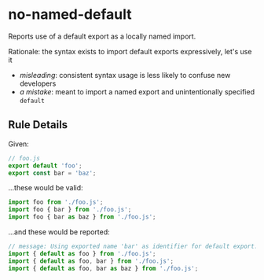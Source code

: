 # no-named-default

Reports use of a default export as a locally named import.

Rationale: the syntax exists to import default exports expressively, let's use it

- *misleading*: consistent syntax usage is less likely to confuse new developers
- *a mistake*: meant to import a named export and unintentionally specified `default`

## Rule Details

Given:
```js
// foo.js
export default 'foo';
export const bar = 'baz';
```

...these would be valid:
```js
import foo from './foo.js';
import foo { bar } from './foo.js';
import foo { bar as baz } from './foo.js';
```

...and these would be reported:
```js
// message: Using exported name 'bar' as identifier for default export.
import { default as foo } from './foo.js';
import { default as foo, bar } from './foo.js';
import { default as foo, bar as baz } from './foo.js';
```
